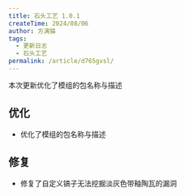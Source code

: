 ```yaml
---
title: 石头工艺 1.0.1
createTime: 2024/08/06
author: 方漓猫
tags:
  - 更新日志
  - 石头工艺
permalink: /article/d765gvsl/
---
```

本次更新优化了模组的包名称与描述

<!-- more -->

## 优化
- 优化了模组的包名称与描述

## 修复
- 修复了自定义镐子无法挖掘淡灰色带釉陶瓦的漏洞